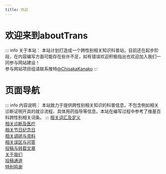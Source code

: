 ```yaml
---
title: 欢迎
---
```

# 欢迎来到aboutTrans
::: info 关于本站：
本站计划打造成一个跨性别相关知识科普站，目前还在起步阶段，在内容编写方面可能存在些许不足，如有错误欢迎积极指出也欢迎加入我们一同参与网站建设！  
参与网站项目组请联系推特[@ChisakaKanako](https://twitter.com/ChisakaKanako)
:::
# 页面导航
::: info 内容说明：
本站致力于提供跨性别相关知识的科普信息，不包含例如相关诊断证明开具的就诊流程、具体用药指导等信息。本站在编写过程中参考了维基百科跨性别相关词条。
:::
[相关词汇及定义](/document/words.md)  
[相关诊断及医疗](/document/medical.md)  
[相关节日纪念日](/document/days.md)  
[相关调研与资料](/document/research.md)  
[相关误区与问答](/document/Q&A.md)  
[投稿与转载文章](/document/article.md)  
[关于我们](/document/about.md)  
[投稿通道](/document/post.md)  
[特别鸣谢](/document/thanks.md)